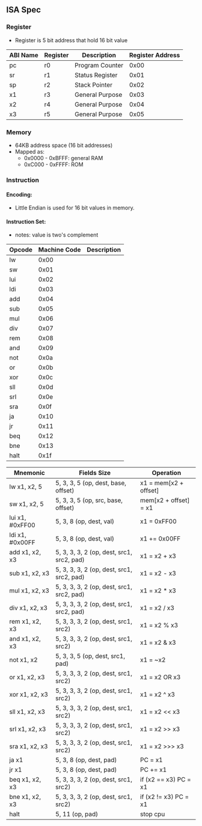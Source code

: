 ## ISA Spec

### Register

- Register is 5 bit address that hold 16 bit value

| ABI Name | Register | Description | Register Address |
| - | - | - | - |
| pc | r0 | Program Counter | 0x00 |
| sr | r1 | Status Register | 0x01 |
| sp | r2 | Stack Pointer | 0x02 |
| x1 | r3 | General Purpose | 0x03 |
| x2 | r4 | General Purpose | 0x04 |
| x3 | r5 | General Purpose | 0x05 |

### Memory

- 64KB address space (16 bit addresses)
- Mapped as:
    - 0x0000 - 0xBFFF: general RAM
    - 0xC000 - 0xFFFF: ROM

### Instruction

#### Encoding:

- Little Endian is used for 16 bit values in memory.

#### Instruction Set:

- notes: value is two's complement

| Opcode | Machine Code | Description |
| - | - | - |
| lw | 0x00 |
| sw | 0x01 |
| lui | 0x02 |
| ldi | 0x03 |
| add | 0x04 |
| sub | 0x05 |
| mul | 0x06 |
| div | 0x07 |
| rem | 0x08 |
| and | 0x09 |
| not | 0x0a |
| or | 0x0b |
| xor | 0x0c |
| sll | 0x0d |
| srl | 0x0e |
| sra | 0x0f |
| ja | 0x10 |
| jr | 0x11 |
| beq | 0x12 |
| bne | 0x13 |
| halt | 0x1f |

| Mnemonic | Fields Size | Operation |
| - | - | - |
| lw x1, x2, 5 | 5, 3, 3, 5 (op, dest, base, offset) | x1 = mem[x2 + offset] |
| sw x1, x2, 5 | 5, 3, 3, 5 (op, src, base, offset) | mem[x2 + offset] = x1 |
| lui x1, #0xFF00 | 5, 3, 8 (op, dest, val) | x1 = 0xFF00 |
| ldi x1, #0x00FF | 5, 3, 8 (op, dest, val) | x1 += 0x00FF |
| add x1, x2, x3 | 5, 3, 3, 3, 2 (op, dest, src1, src2, pad) | x1 = x2 + x3 |
| sub x1, x2, x3 | 5, 3, 3, 3, 2 (op, dest, src1, src2, pad) | x1 = x2 - x3 |
| mul x1, x2, x3 | 5, 3, 3, 3, 2 (op, dest, src1, src2, pad) | x1 = x2 * x3 |
| div x1, x2, x3 | 5, 3, 3, 3, 2 (op, dest, src1, src2, pad) | x1 = x2 / x3 |
| rem x1, x2, x3 | 5, 3, 3, 3, 2 (op, dest, src1, src2) | x1 = x2 % x3 |
| and x1, x2, x3 | 5, 3, 3, 3, 2 (op, dest, src1, src2) | x1 = x2 & x3 |
| not x1, x2 | 5, 3, 3, 5 (op, dest, src1, pad) | x1 = ~x2 |
| or x1, x2, x3 | 5, 3, 3, 3, 2 (op, dest, src1, src2) | x1 = x2 OR x3  |
| xor x1, x2, x3 | 5, 3, 3, 3, 2 (op, dest, src1, src2) | x1 = x2 ^ x3 |
| sll x1, x2, x3 | 5, 3, 3, 3, 2 (op, dest, src1, src2) | x1 = x2 << x3 |
| srl x1, x2, x3 | 5, 3, 3, 3, 2 (op, dest, src1, src2) | x1 = x2 >> x3 |
| sra x1, x2, x3 | 5, 3, 3, 3, 2 (op, dest, src1, src2) | x1 = x2 >>> x3 |
| ja x1 | 5, 3, 8 (op, dest, pad) | PC = x1 |
| jr x1 | 5, 3, 8 (op, dest, pad) | PC += x1 |
| beq x1, x2, x3 | 5, 3, 3, 3, 2 (op, dest, src1, src2) | if (x2 == x3) PC = x1 |
| bne x1, x2, x3 | 5, 3, 3, 3, 2 (op, dest, src1, src2) | if (x2 != x3) PC = x1 |
| halt | 5, 11 (op, pad) | stop cpu |